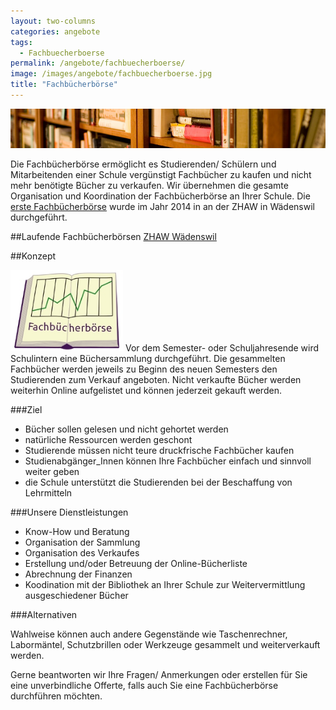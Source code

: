 ```yaml
---
layout: two-columns
categories: angebote
tags:
  - Fachbuecherboerse
permalink: /angebote/fachbuecherboerse/
image: /images/angebote/fachbuecherboerse.jpg
title: "Fachbücherbörse"
---
```

<img class="leadimage" width="803" title="Fachbücherbörse" src="/images/angebote/fachbuecherboerse_sub.jpg">

Die Fachbücherbörse ermöglicht es Studierenden/ Schülern und Mitarbeitenden einer Schule vergünstigt Fachbücher zu kaufen und nicht mehr benötigte Bücher zu verkaufen. Wir übernehmen die gesamte Organisation und Koordination der Fachbücherbörse an Ihrer Schule. Die [erste Fachbücherbörse](/angebote/fachbuecherboerse/zhaw-2014/) wurde im Jahr 2014 in an der ZHAW in Wädenswil durchgeführt.

##Laufende Fachbücherbörsen
<a href="/angebote/fachbuecherboerse/zhaw-2014/" class="button">ZHAW Wädenswil</a>

##Konzept

<img class="leadimage right" width="180" title="Fachbücherbörse" src="/images/angebote/fachbuecherboerse_sub_logo.jpg"> Vor dem Semester- oder Schuljahresende wird Schulintern eine Büchersammlung durchgeführt. Die gesammelten Fachbücher werden jeweils zu Beginn des neuen Semesters den Studierenden zum Verkauf angeboten. Nicht verkaufte Bücher werden weiterhin Online aufgelistet und können jederzeit gekauft werden.

###Ziel

* Bücher sollen gelesen und nicht gehortet werden
* natürliche Ressourcen werden geschont
* Studierende müssen nicht teure druckfrische Fachbücher kaufen
* Studienabgänger_Innen können Ihre Fachbücher einfach und sinnvoll weiter geben
* die Schule unterstützt die Studierenden bei der Beschaffung von Lehrmitteln

###Unsere Dienstleistungen

* Know-How und Beratung
* Organisation der Sammlung
* Organisation des Verkaufes
* Erstellung und/oder Betreuung der Online-Bücherliste
* Abrechnung der Finanzen
* Koodination mit der Bibliothek an Ihrer Schule zur Weitervermittlung ausgeschiedener Bücher

###Alternativen

Wahlweise können auch andere Gegenstände wie Taschenrechner, Labormäntel, Schutzbrillen oder Werkzeuge gesammelt und weiterverkauft werden.

Gerne beantworten wir Ihre Fragen/ Anmerkungen oder erstellen für Sie eine unverbindliche Offerte, falls auch Sie eine Fachbücherbörse durchführen möchten.

